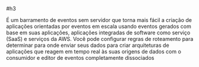 #h3 

É um barramento de eventos sem servidor que torna mais fácil a criação de aplicações orientadas por eventos em escala usando eventos gerados com base em suas aplicações, aplicações integradas de software como serviço (SaaS) e serviços da AWS. Você pode configurar regras de roteamento para determinar para onde enviar seus dados para criar arquiteturas de aplicações que reagem em tempo real às suas origens de dados com o consumidor e editor de eventos completamente dissociados